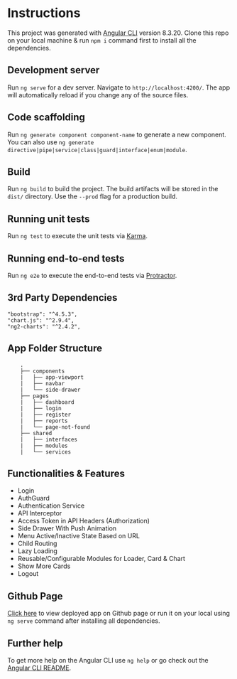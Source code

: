 # Instructions

This project was generated with [Angular CLI](https://github.com/angular/angular-cli) version 8.3.20. Clone this repo on your local machine & run `npm i` command first to install all the dependencies.

## Development server

Run `ng serve` for a dev server. Navigate to `http://localhost:4200/`. The app will automatically reload if you change any of the source files.

## Code scaffolding

Run `ng generate component component-name` to generate a new component. You can also use `ng generate directive|pipe|service|class|guard|interface|enum|module`.

## Build

Run `ng build` to build the project. The build artifacts will be stored in the `dist/` directory. Use the `--prod` flag for a production build.

## Running unit tests

Run `ng test` to execute the unit tests via [Karma](https://karma-runner.github.io).

## Running end-to-end tests

Run `ng e2e` to execute the end-to-end tests via [Protractor](http://www.protractortest.org/).

## 3rd Party Dependencies

```
"bootstrap": "^4.5.3",
"chart.js": "^2.9.4",
"ng2-charts": "^2.4.2",
```

## App Folder Structure

```
    .
    ├── components
    |   ├── app-viewport
    |   ├── navbar
    |   └── side-drawer
    ├── pages
    |   ├── dashboard
    |   ├── login
    |   ├── register
    |   ├── reports
    |   └── page-not-found
    ├── shared
    |   ├── interfaces
    |   ├── modules
    |   └── services
```

## Functionalities & Features

* Login
* AuthGuard
* Authentication Service
* API Interceptor
* Access Token in API Headers (Authorization)
* Side Drawer With Push Animation
* Menu Active/Inactive State Based on URL
* Child Routing
* Lazy Loading
* Reusable/Configurable Modules for Loader, Card & Chart
* Show More Cards
* Logout

## Github Page

[Click here](https://yogendrachauhan.github.io/ToDoApp/root/) to view deployed app on Github page or run it on your local using `ng serve` command after installing all dependencies.

## Further help

To get more help on the Angular CLI use `ng help` or go check out the [Angular CLI README](https://github.com/angular/angular-cli/blob/master/README.md).
